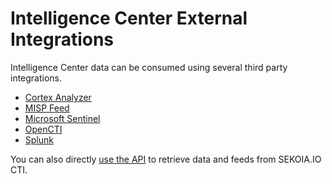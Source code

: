 # Intelligence Center External Integrations

Intelligence Center data can be consumed using several third party integrations.

- [Cortex Analyzer](./thehive.md)
- [MISP Feed](./misp.md)
- [Microsoft Sentinel](./microsoft-sentinel.md)
- [OpenCTI](./opencti.md)
- [Splunk](./splunk.md)

You can also directly [use the API](api.md) to retrieve data and feeds from SEKOIA.IO CTI.
